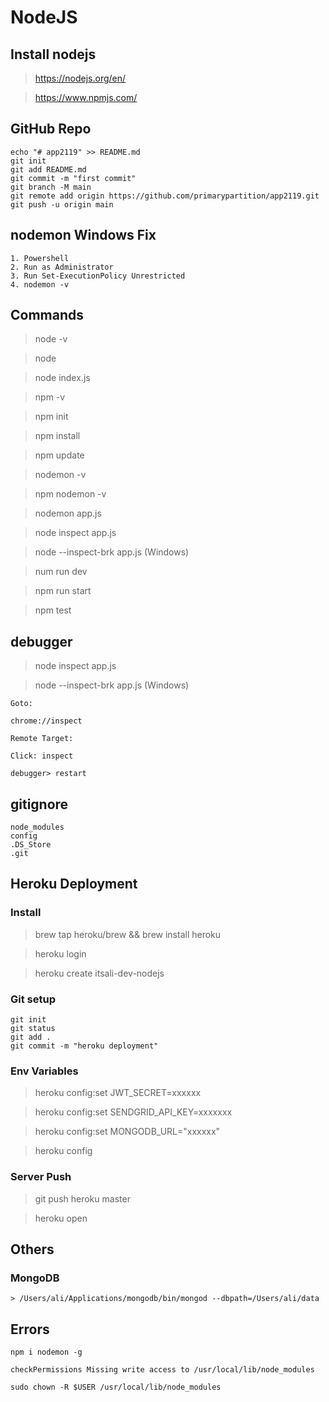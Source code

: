 # NodeJS

## Install nodejs

> https://nodejs.org/en/

> https://www.npmjs.com/


## GitHub Repo

```
echo "# app2119" >> README.md
git init
git add README.md
git commit -m "first commit"
git branch -M main
git remote add origin https://github.com/primarypartition/app2119.git
git push -u origin main
```


## nodemon Windows Fix

```
1. Powershell
2. Run as Administrator
3. Run Set-ExecutionPolicy Unrestricted
4. nodemon -v
```


## Commands

> node -v

> node

> node index.js

> npm -v

> npm init

> npm install

> npm update

> nodemon -v

> npm nodemon -v

> nodemon app.js

> node inspect app.js

> node --inspect-brk app.js (Windows)

> num run dev

> npm run start

> npm test


## debugger

> node inspect app.js

> node --inspect-brk app.js (Windows)

```
Goto: 

chrome://inspect

Remote Target: 

Click: inspect

debugger> restart
```


## gitignore

```
node_modules
config
.DS_Store
.git
```


## Heroku Deployment


### Install

> brew tap heroku/brew && brew install heroku

> heroku login

> heroku create itsali-dev-nodejs


### Git setup

```
git init
git status
git add .
git commit -m "heroku deployment"
```


### Env Variables

> heroku config:set JWT_SECRET=xxxxxx

> heroku config:set SENDGRID_API_KEY=xxxxxxx

> heroku config:set MONGODB_URL="xxxxxx"

> heroku config


### Server Push

> git push heroku master

> heroku open


## Others


### MongoDB 

```
> /Users/ali/Applications/mongodb/bin/mongod --dbpath=/Users/ali/data
```


## Errors

```
npm i nodemon -g  

checkPermissions Missing write access to /usr/local/lib/node_modules

sudo chown -R $USER /usr/local/lib/node_modules
```

